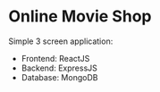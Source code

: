 # Online Movie Shop

Simple 3 screen application:

- Frontend: ReactJS
- Backend: ExpressJS
- Database: MongoDB
